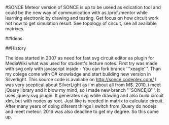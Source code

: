 #SONCE
Meteor version of SONCE is up to be useed as edication tool and could be the new way of communication with as./prof./mentor while learning electronic by drawing and testing. Get focus on how circuit work not how to get simulation result. See topology of circuit, see all available matrixes.

##Ideas

##History

The idea started in 2007 as need for fast svg circuit editor as plugin for MediaWiki what was used for student's lecture notes. First try was made with svg only with javascript inside - You can fork branck '''xeagle'''.
Than my colege come with C# knowladge and start building new version in Silverlight. This source code is avaliabe on http://sonce.codeplex.com/ I was very sceptical about SilverLight as i'm about all from M$.
2010, i meet jQuery library and it blow my mind, so i made new branch '''SONCEjQ'''. It uses jquery.svg plugin. It generates svg while drawing and also build circuit xlm, but with nodes as root. Just like is needed in matrix to calculate circuit.
After many years of doing diferent things i switch from jQuery do nodejs and meet meteor. 2016 was also deadline to get my degree. So this come up.
